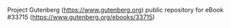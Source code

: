 Project Gutenberg (https://www.gutenberg.org) public repository for eBook #33715 (https://www.gutenberg.org/ebooks/33715)
